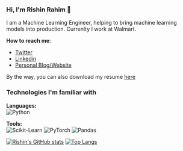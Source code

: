 ### Hi, I'm Rishin Rahim 👋

I am a Machine Learning Engineer, helping to bring machine learning models into production. Currenlty I work at Walmart.

**How to reach me**: 
- [Twitter](https://twitter.com/rishinrahim)
- [Linkedin](https://www.linkedin.com/in/rishinrahim/)
- [Personal Blog/Website](https://rishinrahim.com)

By the way, you can also download my resume [here](https://rishinrahim.github.io/assets/resume.pdf)

### Technologies I'm familiar with

**Languages:**  
![Python](https://img.shields.io/badge/Python-3776AB?style=for-the-badge&logo=python&logoColor=white) 

**Tools:**  
![Scikit-Learn](https://img.shields.io/badge/Scikit--Learn-F7931E?style=for-the-badge&logo=scikit-learn&logoColor=white) ![PyTorch](https://img.shields.io/badge/PyTorch-EE4C2C?style=for-the-badge&logo=pytorch&logoColor=white) ![Pandas](https://img.shields.io/badge/Pandas-150458?style=for-the-badge&logo=pandas&logoColor=white)


[![Rishin's GitHub stats](https://github-readme-stats.vercel.app/api?username=rishinrahim&show_icons=true)](https://github.com/anuraghazra/github-readme-stats)
[![Top Langs](https://github-readme-stats.vercel.app/api/top-langs/?username=rishinrahim)](https://github.com/anuraghazra/github-readme-stats)



